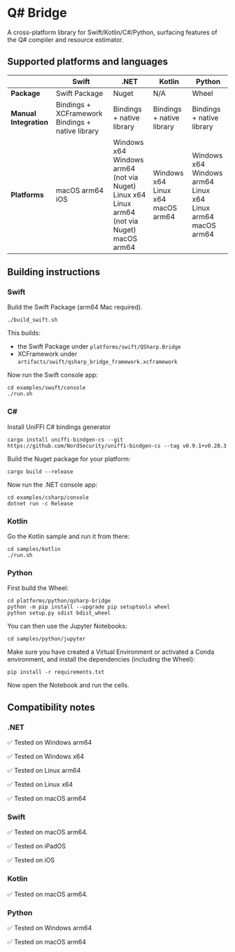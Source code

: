 # Q# Bridge

A cross-platform library for Swift/Kotlin/C#/Python, surfacing features of the Q# compiler and resource estimator.

## Supported platforms and languages

|                        | **Swift**                                        | **.NET**                                                                                    | **Kotlin**                        | **Python**                                                  |
|------------------------|--------------------------------------------------|---------------------------------------------------------------------------------------------|-----------------------------------|-------------------------------------------------------------|
| **Package**            | Swift Package                                    | Nuget                                                                                       | N/A                               | Wheel                                                         |
| **Manual Integration** | Bindings + XCFramework Bindings + native library | Bindings + native library                                                                   | Bindings + native library         | Bindings + native library                                   |
| **Platforms**          | macOS arm64<br/>iOS                                  | Windows x64<br/>Windows arm64 (not via Nuget)<br/>Linux x64<br/>Linux arm64 (not via Nuget)<br/>macOS arm64 | Windows x64<br/>Linux x64<br/>macOS arm64 | Windows x64<br/>Windows arm64<br/>Linux x64<br/>Linux arm64<br/>macOS arm64 |

## Building instructions

### Swift

Build the Swift Package (arm64 Mac required).

```shell
./build_swift.sh
```

This builds:
 - the Swift Package under `platforms/swift/QSharp.Bridge`
 - XCFramework under `artifacts/swift/qsharp_bridge_framework.xcframework`

Now run the Swift console app:

```shell
cd examples/swuft/console
./run.sh
```

### C#

Install UniFFI C# bindings generator

```shell
cargo install uniffi-bindgen-cs --git https://github.com/NordSecurity/uniffi-bindgen-cs --tag v0.9.1+v0.28.3
```

Build the Nuget package for your platform:

```shell
cargo build --release
```

Now run the .NET console app:

```shell
cd examples/csharp/console
dotnet run -c Release
```

### Kotlin

Go the Kotlin sample and run it from there:

```shell
cd samples/kotlin
./run.sh
```

### Python

First build the Wheel:

```shell
cd platforms/python/qsharp-bridge
python -m pip install --upgrade pip setuptools wheel
python setup.py sdist bdist_wheel
```

You can then use the Jupyter Notebooks:

```shell
cd samples/python/jupyter
```

Make sure you have created a Virtual Environment or activated a Conda environment, and install the dependencies (including the Wheel):

```shell
pip install -r requirements.txt
```

Now open the Notebook and run the cells.

## Compatibility notes

### .NET

✅ Tested on Windows arm64

✅ Tested on Windows x64

✅ Tested on Linux arm64

✅ Tested on Linux x64

✅ Tested on macOS arm64

### Swift

✅ Tested on macOS arm64.

✅ Tested on iPadOS

✅ Tested on iOS

### Kotlin

✅ Tested on macOS arm64.

### Python

✅ Tested on Windows arm64

✅ Tested on macOS arm64